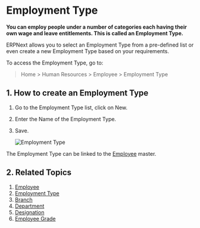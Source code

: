 <!-- add-breadcrumbs -->
# Employment Type

**You can employ people under a number of categories each having their own wage and leave entitlements. This is called an Employment Type.**

ERPNext allows you to select an Employment Type from a pre-defined list or even create a new Employment Type based on your requirements.

To access the Employment Type, go to:

> Home > Human Resources > Employee > Employment Type

## 1. How to create an Employment Type


1. Go to the Employment Type list, click on New.
2. Enter the Name of the Employment Type.
3. Save.

    <img class="screenshot" alt="Employment Type" src="{{docs_base_url}}/assets/img/human-resources/employment-type.png">

The Employment Type can be linked to the [Employee](/docs/v13/user/manual/en/human-resources/employee) master.


## 2. Related Topics

1. [Employee](/docs/v13/user/manual/en/human-resources/employee)
1. [Employment Type](/docs/v13/user/manual/en/human-resources/employment-type)
1. [Branch](/docs/v13/user/manual/en/human-resources/branch)
1. [Department](/docs/v13/user/manual/en/human-resources/department)
1. [Designation](/docs/v13/user/manual/en/human-resources/designation)
1. [Employee Grade](/docs/v13/user/manual/en/human-resources/employee-grade)

